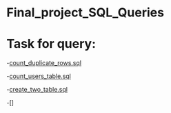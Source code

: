 # Final_project_SQL_Queries

# Task for query:

-[count_duplicate_rows.sql](https://github.com/MahedeiHasan/AIQUEST_Final_project_SQL_Queries/blob/main/count_duplicate_rows.sql)

-[count_users_table.sql](https://github.com/MahedeiHasan/AIQUEST_Final_project_SQL_Queries/blob/main/count_users_table.sql)

-[create_two_table.sql](https://github.com/MahedeiHasan/AIQUEST_Final_project_SQL_Queries/blob/main/create_two_table.sql)

-[]

